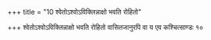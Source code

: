 +++
title = "10 श्वेतोऽश्वोऽविक्लिन्नाक्षो भवति रोहितो"

+++
श्वेतोऽश्वोऽविक्लिन्नाक्षो भवति रोहितो वासितजानुरपि वा य एव कश्चित्साण्डः १०